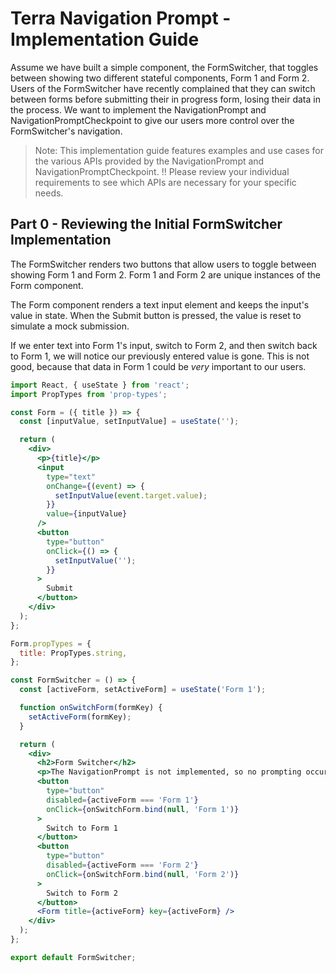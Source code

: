# Terra Navigation Prompt - Implementation Guide

Assume we have built a simple component, the FormSwitcher, that toggles between showing two different stateful components, Form 1 and Form 2. Users of the FormSwitcher have recently complained that they can switch between forms before submitting their in progress form, losing their data in the process. We want to implement the NavigationPrompt and NavigationPromptCheckpoint to give our users more control over the FormSwitcher's navigation.

> Note: This implementation guide features examples and use cases for the various APIs provided by the NavigationPrompt and NavigationPromptCheckpoint.
> !! Please review your individual requirements to see which APIs are necessary for your specific needs.

## Part 0 - Reviewing the Initial FormSwitcher Implementation

The FormSwitcher renders two buttons that allow users to toggle between showing Form 1 and Form 2. Form 1 and Form 2 are unique instances of the Form component. 

The Form component renders a text input element and keeps the input's value in state. When the Submit button is pressed, the value is reset to simulate a mock submission.

If we enter text into Form 1's input, switch to Form 2, and then switch back to Form 1, we will notice our previously entered value is gone. This is not good, because that data in Form 1 could be *very* important to our users.

```jsx
import React, { useState } from 'react';
import PropTypes from 'prop-types';

const Form = ({ title }) => {
  const [inputValue, setInputValue] = useState('');

  return (
    <div>
      <p>{title}</p>
      <input
        type="text"
        onChange={(event) => {
          setInputValue(event.target.value);
        }}
        value={inputValue}
      />
      <button
        type="button"
        onClick={() => {
          setInputValue('');
        }}
      >
        Submit
      </button>
    </div>
  );
};

Form.propTypes = {
  title: PropTypes.string,
};

const FormSwitcher = () => {
  const [activeForm, setActiveForm] = useState('Form 1');

  function onSwitchForm(formKey) {
    setActiveForm(formKey);
  }

  return (
    <div>
      <h2>Form Switcher</h2>
      <p>The NavigationPrompt is not implemented, so no prompting occurs.</p>
      <button
        type="button"
        disabled={activeForm === 'Form 1'}
        onClick={onSwitchForm.bind(null, 'Form 1')}
      >
        Switch to Form 1
      </button>
      <button
        type="button"
        disabled={activeForm === 'Form 2'}
        onClick={onSwitchForm.bind(null, 'Form 2')}
      >
        Switch to Form 2
      </button>
      <Form title={activeForm} key={activeForm} />
    </div>
  );
};

export default FormSwitcher;
```
